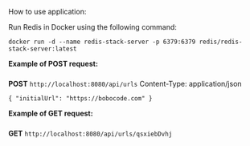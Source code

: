 How to use application:

Run Redis in Docker using the following command:

`docker run -d --name redis-stack-server -p 6379:6379 redis/redis-stack-server:latest`

<b>Example of POST request:</b>
###
<b>POST</b> `http://localhost:8080/api/urls`
Content-Type: application/json

`{
  "initialUrl": "https://bobocode.com"
}`

<b>Example of GET request:</b>
###
<b>GET</b> `http://localhost:8080/api/urls/qsxiebDvhj`
